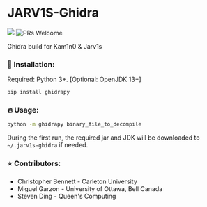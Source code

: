 # JARV1S-Ghidra

[![](https://github.com/L1NNA/JARV1S-Ghidra/workflows/Build%20and%20Release%20JAR/badge.svg)](https://github.com/L1NNA/JARV1S-Ghidra/actions) ![PRs Welcome](https://img.shields.io/badge/PRs-welcome-brightgreen.svg?&maxAge=86400)

Ghidra build for Kam1n0 &amp; Jarv1s

### :rocket: Installation:
Required: Python 3+. [Optional: OpenJDK 13+]
```bash
pip install ghidrapy
```
### :fire: Usage:
```bash
python -m ghidrapy binary_file_to_decompile
```
During the first run, the required jar and JDK will be downloaded to `~/.jarv1s-ghidra` if needed.
### :star: Contributors:
- Christopher Bennett - Carleton University
- Miguel Garzon - University of Ottawa, Bell Canada
- Steven Ding - Queen's Computing

